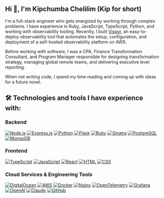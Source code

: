 ## Hi 👋, I'm Kipchumba Chelilim (Kip for short)

I'm a full-stack engineer who gets energized by working through complex problems. I have experience in Ruby, JavaScript, TypeScript, Python, and working with observability tooling. Recently, I built [Vispyr](https://vispyr.com), an easy-to-deploy observability tool that automates the setup, configuration, and deployment of a self-hosted observability platform on AWS.

Before working with software, I was a CPA, Finance Transformation Consultant, and Program Manager responsible for designing transformation strategy, managing global remote teams, and delivering executive level reporting.

When not writing code, I spend my time reading and coming up with ideas for a future novel.

## 🛠️ Technologies and tools I have experience with:
### Backend
[![Node.js](https://img.shields.io/badge/-Node.js-339933?style=for-the-badge&logo=nodedotjs&logoColor=white)](https://nodejs.org/)
[![Express.js](https://img.shields.io/badge/-Express.js-000000?style=for-the-badge&logo=express&logoColor=white)](https://expressjs.com/)
[![Python](https://img.shields.io/badge/-Python-green?style=for-the-badge&logo=python&logoColor=white)](https://www.python.org/)
[![Flask](https://img.shields.io/badge/-Flask-0FB1F7?style=for-the-badge&logo=flask&logoColor=white)](https://flask.palletsprojects.com/en/stable/)
[![Ruby](https://img.shields.io/badge/-Ruby-cc342d?style=for-the-badge&logo=ruby&logoColor=white)](https://www.ruby-lang.org/)
[![Sinatra](https://img.shields.io/badge/-Sinatra-CC342D?style=for-the-badge&logo=rubysinatra&logoColor=white)](http://sinatrarb.com/)
[![PostgreSQL](https://img.shields.io/badge/-PostgreSQL-336791?style=for-the-badge&logo=postgresql&logoColor=white)](https://www.postgresql.org/)
[![MongoDB](https://img.shields.io/badge/-MongoDB-47A248?style=for-the-badge&logo=mongodb&logoColor=white)](https://www.mongodb.com/)

### Frontend
[![TypeScript](https://img.shields.io/badge/-TypeScript-3178c6?style=for-the-badge&logo=typescript&logoColor=white)](https://www.typescriptlang.org/)
[![JavaScript](https://img.shields.io/badge/-JavaScript-f7df1e?style=for-the-badge&logo=javascript&logoColor=black)](https://developer.mozilla.org/en-US/docs/Web/JavaScript)
[![React](https://img.shields.io/badge/-React-61DAFB?style=for-the-badge&logo=react&logoColor=black)](https://reactjs.org/)
[![HTML](https://img.shields.io/badge/-HTML-E34F26?style=for-the-badge&logo=html5&logoColor=white)](https://developer.mozilla.org/en-US/docs/Web/HTML)
[![CSS](https://img.shields.io/badge/-CSS-1572B6?style=for-the-badge&logo=css&logoColor=white)](https://developer.mozilla.org/en-US/docs/Web/CSS)

### Cloud Services & Engineering Tools
[![DigitalOcean](https://img.shields.io/badge/-DigitalOcean-0080FF?style=for-the-badge&logo=digitalocean&logoColor=white)](https://www.digitalocean.com/)
[![AWS](https://img.shields.io/badge/-Amazon%20AWS-232F3E?style=for-the-badge&logo=aws&logoColor=white)](https://aws.amazon.com/)
[![Docker](https://img.shields.io/badge/-Docker-2496ED?style=for-the-badge&logo=docker&logoColor=white)](https://www.docker.com/)
[![Nginx](https://img.shields.io/badge/-Nginx-269539?style=for-the-badge&logo=nginx&logoColor=white)](https://nginx.org/)
[![OpenTelemetry](https://img.shields.io/badge/-OpenTelemetry-f7df1e?style=for-the-badge&logo=opentelemetry&logoColor=black)](https://www.opentelemetry.io/)
[![Grafana](https://img.shields.io/badge/-Grafana-orange?style=for-the-badge&logo=grafana&logoColor=black)](https://grafana.com/oss/)
[![OpenAI](https://img.shields.io/badge/-OpenAI-white?style=for-the-badge&logo=openai&logoColor=black)](https://openai.com/)
[![Claude](https://img.shields.io/badge/-Claude-FA9579?style=for-the-badge&logo=claude&logoColor=white)](https://claude.ai/)
[![GitHub](https://img.shields.io/badge/-GitHub-black?style=for-the-badge&logo=github&logoColor=white)](https://github.com/)
